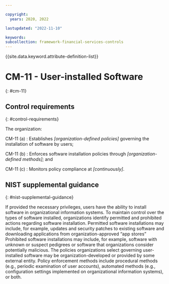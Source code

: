 ```yaml
---

copyright:
  years: 2020, 2022

lastupdated: "2022-11-10"

keywords: 
subcollection: framework-financial-services-controls
---
```


{{site.data.keyword.attribute-definition-list}}

               
# CM-11 - User-installed Software
{: #cm-11}

## Control requirements
{: #control-requirements}

The organization:

CM-11 (a)
    : Establishes _[organization-defined policies]_ governing the installation of software by users;

CM-11 (b)
    : Enforces software installation policies through _[organization-defined methods]_; and

CM-11 (c)
    : Monitors policy compliance at _[continuously]_.

## NIST supplemental guidance
{: #nist-supplemental-guidance}

If provided the necessary privileges, users have the ability to install software in organizational information systems. To maintain control over the types of software installed, organizations identify permitted and prohibited actions regarding software installation. Permitted software installations may include, for example, updates and security patches to existing software and downloading applications from organization-approved “app stores” Prohibited software installations may include, for example, software with unknown or suspect pedigrees or software that organizations consider potentially malicious. The policies organizations select governing user-installed software may be organization-developed or provided by some external entity. Policy enforcement methods include procedural methods (e.g., periodic examination of user accounts), automated methods (e.g., configuration settings implemented on organizational information systems), or both.





